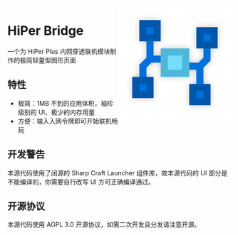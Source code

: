 <img src="./assets/hiper-bridge-icon-x256.png" alt="scl-core logo" align="right">
<div align="left">
    <h1>HiPer Bridge</h1>
    <span>
        一个为 HiPer Plus 内网穿透联机模块制作的极简轻量型图形页面
    </span>
</div>

## 特性

- 极简：1MB 不到的应用体积，袖珍级别的 UI，极少的内存用量
- 方便：输入入网令牌即可开始联机畅玩

## 开发警告

本源代码使用了闭源的 Sharp Craft Launcher 组件库，故本源代码的 UI 部分是不能编译的，你需要自行改写 UI 方可正确编译通过。

## 开源协议

本源代码使用 AGPL 3.0 开源协议，如需二次开发且分发请注意开源。
